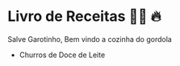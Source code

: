 # Livro de Receitas :man_cook: :fire:

Salve Garotinho, Bem vindo a cozinha do gordola

- Churros de Doce de Leite

